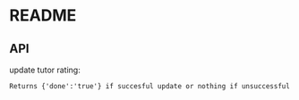 # README
## API
update tutor rating:
  ```hostname/api/tutor/:id/rate?course_id=<course-id>&tutor_rate=<tutor-rate>&course_rate=<course-rate>
  Returns {'done':'true'} if succesful update or nothing if unsuccessful
  
  ```
  
  
 
